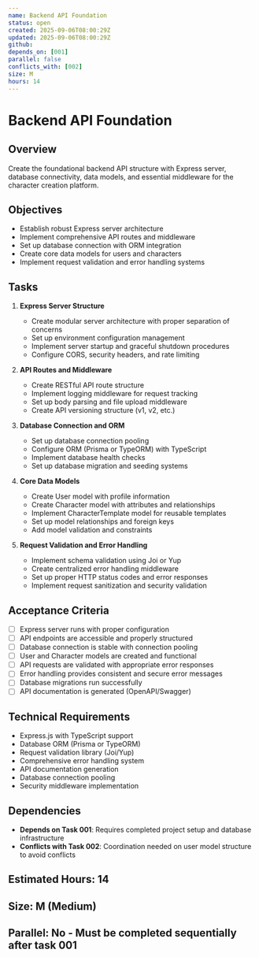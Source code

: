 ```yaml
---
name: Backend API Foundation
status: open
created: 2025-09-06T08:00:29Z
updated: 2025-09-06T08:00:29Z
github: 
depends_on: [001]
parallel: false
conflicts_with: [002]
size: M
hours: 14
---
```


# Backend API Foundation

## Overview
Create the foundational backend API structure with Express server, database connectivity, data models, and essential middleware for the character creation platform.

## Objectives
- Establish robust Express server architecture
- Implement comprehensive API routes and middleware
- Set up database connection with ORM integration
- Create core data models for users and characters
- Implement request validation and error handling systems

## Tasks
1. **Express Server Structure**
   - Create modular server architecture with proper separation of concerns
   - Set up environment configuration management
   - Implement server startup and graceful shutdown procedures
   - Configure CORS, security headers, and rate limiting

2. **API Routes and Middleware**
   - Create RESTful API route structure
   - Implement logging middleware for request tracking
   - Set up body parsing and file upload middleware
   - Create API versioning structure (v1, v2, etc.)

3. **Database Connection and ORM**
   - Set up database connection pooling
   - Configure ORM (Prisma or TypeORM) with TypeScript
   - Implement database health checks
   - Set up database migration and seeding systems

4. **Core Data Models**
   - Create User model with profile information
   - Create Character model with attributes and relationships
   - Implement CharacterTemplate model for reusable templates
   - Set up model relationships and foreign keys
   - Add model validation and constraints

5. **Request Validation and Error Handling**
   - Implement schema validation using Joi or Yup
   - Create centralized error handling middleware
   - Set up proper HTTP status codes and error responses
   - Implement request sanitization and security validation

## Acceptance Criteria
- [ ] Express server runs with proper configuration
- [ ] API endpoints are accessible and properly structured
- [ ] Database connection is stable with connection pooling
- [ ] User and Character models are created and functional
- [ ] API requests are validated with appropriate error responses
- [ ] Error handling provides consistent and secure error messages
- [ ] Database migrations run successfully
- [ ] API documentation is generated (OpenAPI/Swagger)

## Technical Requirements
- Express.js with TypeScript support
- Database ORM (Prisma or TypeORM)
- Request validation library (Joi/Yup)
- Comprehensive error handling system
- API documentation generation
- Database connection pooling
- Security middleware implementation

## Dependencies
- **Depends on Task 001**: Requires completed project setup and database infrastructure
- **Conflicts with Task 002**: Coordination needed on user model structure to avoid conflicts

## Estimated Hours: 14
## Size: M (Medium)
## Parallel: No - Must be completed sequentially after task 001